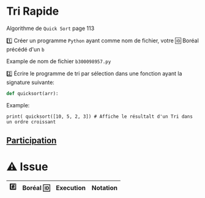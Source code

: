 # Tri Rapide

Algorithme de `Quick Sort` page 113

:one: Créer un programme `Python` ayant comme nom de fichier, votre :id: Boréal précédé d'un `b`

Example de nom de fichier `b300098957.py`

:two: Écrire le programme de tri par sélection dans une fonction ayant la signature suivante:

```python
def quicksort(arr):
```

Example: 

```
print( quicksort([10, 5, 2, 3]) # Affiche le résultalt d'un Tri dans un ordre croissant
```

## [Participation](.scripts/Participation.md)

# :warning: Issue

|:hash:| Boréal :id:                | Execution          | Notation         |
|------|----------------------------|--------------------|------------------|



